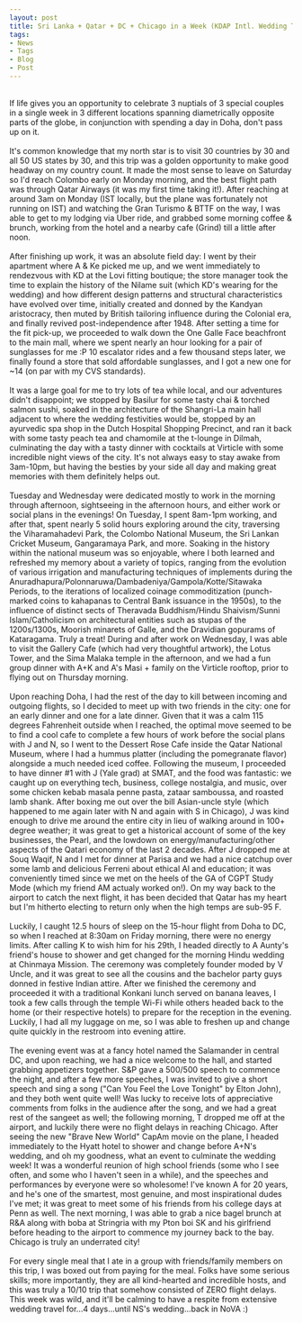 ```yaml
---
layout: post
title: Sri Lanka + Qatar + DC + Chicago in a Week (KDAP Intl. Wedding Trip + {T+M} Wedding + {A+N} Wedding)
tags:
- News
- Tags
- Blog
- Post
---
```

<br/>
If life gives you an opportunity to celebrate 3 nuptials of 3 special couples in a single week in 3 different locations spanning diametrically opposite parts of the globe, in conjunction with spending a day in Doha, don't pass up on it.
<br/>
<br/>
It's common knowledge that my north star is to visit 30 countries by 30 and all 50 US states by 30, and this trip was a golden opportunity to make good headway on my country count. It made the most sense to leave on Saturday so I'd reach Colombo early on Monday morning, and the best flight path was through Qatar Airways (it was my first time taking it!). After reaching at around 3am on Monday (IST locally, but the plane was fortunately not running on IST) and watching the Gran Turismo & BTTF on the way, I was able to get to my lodging via Uber ride, and grabbed some morning coffee & brunch, working from the hotel and a nearby cafe (Grind) till a little after noon.
<br/>
<br/>
After finishing up work, it was an absolute field day: I went by their apartment where A & Ke picked me up, and we went immediately to rendezvous with KD at the Lovi fitting boutique; the store manager took the time to explain the history of the Nilame suit (which KD's wearing for the wedding) and how different design patterns and structural characteristics have evolved over time, initially created and donned by the Kandyan aristocracy, then muted by British tailoring influence during the Colonial era, and finally revived post-independence after 1948. After setting a time for the fit pick-up, we proceeded to walk down the One Galle Face beachfront to the main mall, where we spent nearly an hour looking for a pair of sunglasses for me :P 10 escalator rides and a few thousand steps later, we finally found a store that sold affordable sunglasses, and I got a new one for ~14 (on par with my CVS standards).
<br/>
<br/>
It was a large goal for me to try lots of tea while local, and our adventures didn't disappoint; we stopped by Basilur for some tasty chai & torched salmon sushi, soaked in the architecture of the Shangri-La main hall adjacent to where the wedding festivities would be, stopped by an ayurvedic spa shop in the Dutch Hospital Shopping Precinct, and ran it back with some tasty peach tea and chamomile at the t-lounge in Dilmah, culminating the day with a tasty dinner with cocktails at Virticle with some incredible night views of the city. It's not always easy to stay awake from 3am-10pm, but having the besties by your side all day and making great memories with them definitely helps out.
<br/>
<br/>
Tuesday and Wednesday were dedicated mostly to work in the morning through afternoon, sightseeing in the afternoon hours, and either work or social plans in the evenings! On Tuesday, I spent 8am-1pm working, and after that, spent nearly 5 solid hours exploring around the city, traversing the Viharamahadevi Park, the Colombo National Museum, the Sri Lankan Cricket Museum, Gangaramaya Park, and more. Soaking in the history within the national museum was so enjoyable, where I both learned and refreshed my memory about a variety of topics, ranging from the evolution of various irrigation and manufacturing techniques of implements during the Anuradhapura/Polonnaruwa/Dambadeniya/Gampola/Kotte/Sitawaka Periods, to the iterations of localized coinage commoditization (punch-marked coins to kahapanas to Central Bank issuance in the 1950s), to the influence of distinct sects of Theravada Buddhism/Hindu Shaivism/Sunni Islam/Catholicism on architectural entities such as stupas of the 1200s/1300s, Moorish minarets of Galle, and the Dravidian gopurams of Kataragama. Truly a treat! During and after work on Wednesday, I was able to visit the Gallery Cafe (which had very thoughtful artwork), the Lotus Tower, and the Sima Malaka temple in the afternoon, and we had a fun group dinner with A+K and A's Masi + family on the Virticle rooftop, prior to flying out on Thursday morning.
<br/>
<br/>
Upon reaching Doha, I had the rest of the day to kill between incoming and outgoing flights, so I decided to meet up with two friends in the city: one for an early dinner and one for a late dinner. Given that it was a calm 115 degrees Fahrenheit outside when I reached, the optimal move seemed to be to find a cool cafe to complete a few hours of work before the social plans with J and N, so I went to the Dessert Rose Cafe inside the Qatar National Museum, where I had a hummus platter (including the pomegranate flavor) alongside a much needed iced coffee. Following the museum, I proceeded to have dinner #1 with J (Yale grad) at SMAT, and the food was fantastic: we caught up on everything tech, business, college nostalgia, and music, over some chicken kebab masala penne pasta, zataar samboussa, and roasted lamb shank. After boxing me out over the bill Asian-uncle style (which happened to me again later with N and again with S in Chicago), J was kind enough to drive me around the entire city in lieu of walking around in 100+ degree weather; it was great to get a historical account of some of the key businesses, the Pearl, and the lowdown on energy/manufacturing/other aspects of the Qatari economy of the last 2 decades. After J dropped me at Souq Waqif, N and I met for dinner at Parisa and we had a nice catchup over some lamb and delicious Ferreni about ethical AI and education; it was conveniently timed since we met on the heels of the GA of CGPT Study Mode (which my friend AM actualy worked on!). On my way back to the airport to catch the next flight, it has been decided that Qatar has my heart but I'm hitherto electing to return only when the high temps are sub-95 F.
<br/>
<br/>
Luckily, I caught 12.5 hours of sleep on the 15-hour flight from Doha to DC, so when I reached at 8:30am on Friday morning, there were no energy limits. After calling K to wish him for his 29th, I headed directly to A Aunty's friend's house to shower and get changed for the morning Hindu wedding at Chinmaya Mission. The ceremony was completely founder moded by V Uncle, and it was great to see all the cousins and the bachelor party guys donned in festive Indian attire. After we finished the ceremony and proceeded it with a traditional Konkani lunch served on banana leaves, I took a few calls through the temple Wi-Fi while others headed back to the home (or their respective hotels) to prepare for the reception in the evening. Luckily, I had all my luggage on me, so I was able to freshen up and change quite quickly in the restroom into evening attire.
<br/>
<br/>
The evening event was at a fancy hotel named the Salamander in central DC, and upon reaching, we had a nice welcome to the hall, and started grabbing appetizers together. S&P gave a 500/500 speech to commence the night, and after a few more speeches, I was invited to give a short speech and sing a song ("Can You Feel the Love Tonight" by Elton John), and they both went quite well! Was lucky to receive lots of appreciative comments from folks in the audience after the song, and we had a great rest of the sangeet as well; the following morning, T dropped me off at the airport, and luckily there were no flight delays in reaching Chicago. After seeing the new "Brave New World" CapAm movie on the plane, I headed immediately to the Hyatt hotel to shower and change before A+N's wedding, and oh my goodness, what an event to culminate the wedding week! It was a wonderful reunion of high school friends (some who I see often, and some who I haven't seen in a while), and the speeches and performances by everyone were so wholesome! I've known A for 20 years, and he's one of the smartest, most genuine, and most inspirational dudes I've met; it was great to meet some of his friends from his college days at Penn as well. The next morning, I was able to grab a nice bagel brunch at R&A along with boba at Stringria with my Pton boi SK and his girlfriend before heading to the airport to commence my journey back to the bay. Chicago is truly an underrated city!
<br/>
<br/>
For every single meal that I ate in a group with friends/family members on this trip, I was boxed out from paying for the meal. Folks have some serious skills; more importantly, they are all kind-hearted and incredible hosts, and this was truly a 10/10 trip that somehow consisted of ZERO flight delays. This week was wild, and it'll be calming to have a respite from extensive wedding travel for...4 days...until NS's wedding...back in NoVA :)

